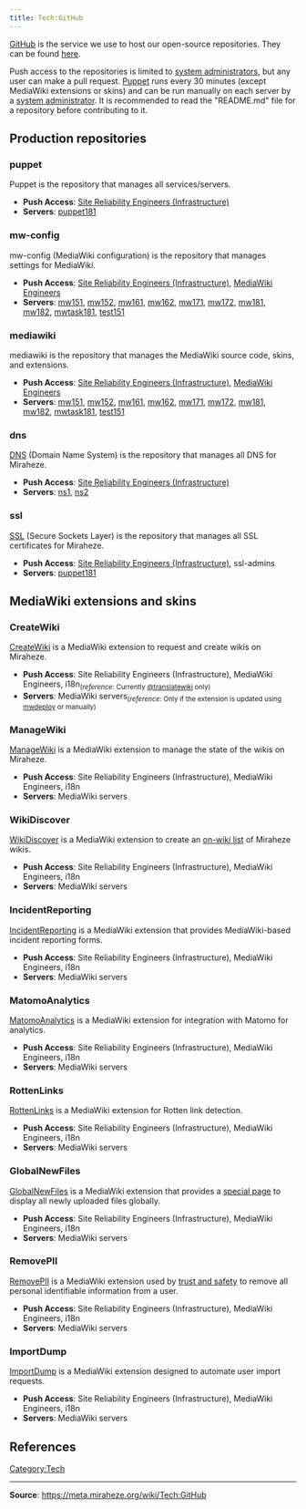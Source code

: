```yaml
---
title: Tech:GitHub
---
```


[GitHub](https://meta.miraheze.org/wiki/github:) is the service we use to host our open-source repositories. They can be found [here](https://meta.miraheze.org/wiki/github:miraheze).

Push access to the repositories is limited to [system administrators](https://meta.miraheze.org/wiki/Tech:SRE_Volunteers), but any user can make a pull request. [Puppet](https://meta.miraheze.org/wiki/Tech:Puppet) runs every 30 minutes (except MediaWiki extensions or skins) and can be run manually on each server by a [system administrator](https://meta.miraheze.org/wiki/Tech:SRE_Volunteers). It is recommended to read the "README.md" file for a repository before contributing to it.

## Production repositories 

### puppet 

Puppet is the repository that manages all services/servers.
* **Push Access**: [Site Reliability Engineers (Infrastructure)](https://meta.miraheze.org/wiki/Tech:Organisation#Team:_Infrastructure,_Site_Reliability_Engineering)
* **Servers**: [puppet181](https://meta.miraheze.org/wiki/Tech:puppet181)

### mw-config 

mw-config (MediaWiki configuration) is the repository that manages settings for MediaWiki.
* **Push Access**: [Site Reliability Engineers (Infrastructure)](https://meta.miraheze.org/wiki/Tech:Organisation#Team:_Infrastructure,_Site_Reliability_Engineering), [MediaWiki Engineers](https://meta.miraheze.org/wiki/Tech:Organisation#Team:_MediaWiki,_Site_Reliability_Engineering)
* **Servers**: [mw151](https://meta.miraheze.org/wiki/Tech:Mw151), [mw152](https://meta.miraheze.org/wiki/Tech:Mw152), [mw161](https://meta.miraheze.org/wiki/Tech:Mw161), [mw162](https://meta.miraheze.org/wiki/Tech:Mw162), [mw171](https://meta.miraheze.org/wiki/Tech:Mw171), [mw172](https://meta.miraheze.org/wiki/Tech:Mw172), [mw181](https://meta.miraheze.org/wiki/Tech:Mw181), [mw182](https://meta.miraheze.org/wiki/Tech:Mw182), [mwtask181](https://meta.miraheze.org/wiki/Tech:Mwtask181), [test151](https://meta.miraheze.org/wiki/Tech:Test151)

### mediawiki 

mediawiki is the repository that manages the MediaWiki source code, skins, and extensions.
* **Push Access**: [Site Reliability Engineers (Infrastructure)](https://meta.miraheze.org/wiki/Tech:Organisation#Team:_Infrastructure,_Site_Reliability_Engineering), [MediaWiki Engineers](https://meta.miraheze.org/wiki/Tech:Organisation#Team:_MediaWiki,_Site_Reliability_Engineering)
* **Servers**: [mw151](https://meta.miraheze.org/wiki/Tech:Mw151), [mw152](https://meta.miraheze.org/wiki/Tech:Mw152), [mw161](https://meta.miraheze.org/wiki/Tech:Mw161), [mw162](https://meta.miraheze.org/wiki/Tech:Mw162), [mw171](https://meta.miraheze.org/wiki/Tech:Mw171), [mw172](https://meta.miraheze.org/wiki/Tech:Mw172), [mw181](https://meta.miraheze.org/wiki/Tech:Mw181), [mw182](https://meta.miraheze.org/wiki/Tech:Mw182), [mwtask181](https://meta.miraheze.org/wiki/Tech:Mwtask181), [test151](https://meta.miraheze.org/wiki/Tech:Test151)

### dns 

[DNS](https://meta.miraheze.org/wiki/Tech:DNS) (Domain Name System) is the repository that manages all DNS for Miraheze.
* **Push Access**: [Site Reliability Engineers (Infrastructure)](https://meta.miraheze.org/wiki/Tech:Organisation#Team:_Infrastructure,_Site_Reliability_Engineering)
* **Servers**: [ns1](https://meta.miraheze.org/wiki/Tech:Ns1), [ns2](https://meta.miraheze.org/wiki/Tech:Ns2)

### ssl 

[SSL](https://meta.miraheze.org/wiki/Tech:SSL_certificates) (Secure Sockets Layer) is the repository that manages all SSL certificates for Miraheze.
* **Push Access**: [Site Reliability Engineers (Infrastructure)](https://meta.miraheze.org/wiki/Tech:Organisation#Team:_Infrastructure,_Site_Reliability_Engineering), ssl-admins
* **Servers**: [puppet181](https://meta.miraheze.org/wiki/Tech:Puppet181)

## MediaWiki extensions and skins 

### CreateWiki 

[CreateWiki](https://github.com/miraheze/CreateWiki) is a MediaWiki extension to request and create wikis on Miraheze.
* **Push Access**: Site Reliability Engineers (Infrastructure), MediaWiki Engineers, i18n<sub>(*reference:* Currently [@translatewiki](https://github.com/translatewiki) only)</sub>
* **Servers**: MediaWiki servers<sub>(*reference:* Only if the extension is updated using [mwdeploy](https://meta.miraheze.org/wiki/Tech:Mwdeploy) or manually)</sub>

### ManageWiki 

[ManageWiki](https://github.com/miraheze/ManageWiki) is a MediaWiki extension to manage the state of the wikis on Miraheze.
* **Push Access**: Site Reliability Engineers (Infrastructure), MediaWiki Engineers, i18n
* **Servers**: MediaWiki servers

### WikiDiscover 

[WikiDiscover](https://github.com/miraheze/WikiDiscover) is a MediaWiki extension to create an [on-wiki list](https://meta.miraheze.org/wiki/Special:WikiDiscover) of Miraheze wikis.
* **Push Access**: Site Reliability Engineers (Infrastructure), MediaWiki Engineers, i18n
* **Servers**: MediaWiki servers

### IncidentReporting 

[IncidentReporting](https://github.com/miraheze/IncidentReporting) is a MediaWiki extension that provides MediaWiki-based incident reporting forms.
* **Push Access**: Site Reliability Engineers (Infrastructure), MediaWiki Engineers, i18n
* **Servers**: MediaWiki servers

### MatomoAnalytics 

[MatomoAnalytics](https://github.com/miraheze/MatomoAnalytics) is a MediaWiki extension for integration with Matomo for analytics.
* **Push Access**: Site Reliability Engineers (Infrastructure), MediaWiki Engineers, i18n
* **Servers**: MediaWiki servers

### RottenLinks 

[RottenLinks](https://github.com/miraheze/RottenLinks) is a MediaWiki extension for Rotten link detection.
* **Push Access**: Site Reliability Engineers (Infrastructure), MediaWiki Engineers, i18n
* **Servers**: MediaWiki servers

### GlobalNewFiles 

[GlobalNewFiles](https://github.com/miraheze/GlobalNewFiles) is a MediaWiki extension that provides a [special page](https://meta.miraheze.org/wiki/Special:GlobalNewFiles) to display all newly uploaded files globally.
* **Push Access**: Site Reliability Engineers (Infrastructure), MediaWiki Engineers, i18n
* **Servers**: MediaWiki servers

### RemovePII 

[RemovePII](https://github.com/miraheze/RemovePII) is a MediaWiki extension used by [trust and safety](https://meta.miraheze.org/wiki/Trust_and_Safety) to remove all personal identifiable information from a user.
* **Push Access**: Site Reliability Engineers (Infrastructure), MediaWiki Engineers, i18n
* **Servers**: MediaWiki servers

### ImportDump 

[ImportDump](https://github.com/miraheze/ImportDump) is a MediaWiki extension designed to automate user import requests.
* **Push Access**: Site Reliability Engineers (Infrastructure), MediaWiki Engineers, i18n
* **Servers**: MediaWiki servers

## References 

[Category:Tech](https://meta.miraheze.org/wiki/Category:Tech)

----
**Source**: https://meta.miraheze.org/wiki/Tech:GitHub